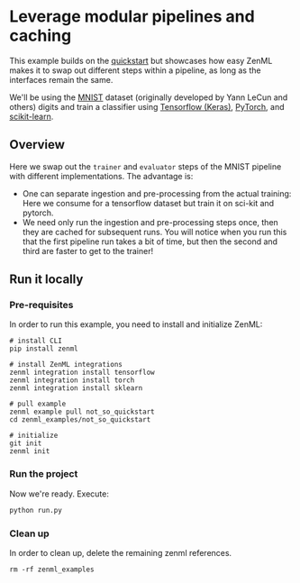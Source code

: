 # Leverage modular pipelines and caching
This example builds on the [quickstart](../quickstart) but showcases how easy ZenML makes it to swap out 
different steps within a pipeline, as long as the interfaces remain the same.

We'll be using the [MNIST](http://yann.lecun.com/exdb/mnist/) dataset (originally developed by Yann LeCun and others) 
digits and train a classifier using [Tensorflow (Keras)](https://www.tensorflow.org/), [PyTorch](https://pytorch.org/),
and [scikit-learn](https://scikit-learn.org/).

## Overview
Here we swap out the `trainer` and `evaluator` steps of the MNIST pipeline with different implementations. 
The advantage is:

* One can separate ingestion and pre-processing from the actual training: Here we consume for a tensorflow dataset 
but train it on sci-kit and pytorch.
* We need only run the ingestion and pre-processing steps once, then they are cached for subsequent runs. You will 
notice when you run this that the first pipeline run takes a bit of time, but then the second and third are faster 
to get to the trainer!

## Run it locally

### Pre-requisites
In order to run this example, you need to install and initialize ZenML:

```shell
# install CLI
pip install zenml

# install ZenML integrations
zenml integration install tensorflow
zenml integration install torch
zenml integration install sklearn

# pull example
zenml example pull not_so_quickstart
cd zenml_examples/not_so_quickstart

# initialize
git init
zenml init
```

### Run the project
Now we're ready. Execute:

```bash
python run.py
```

### Clean up
In order to clean up, delete the remaining zenml references.

```shell
rm -rf zenml_examples
```
